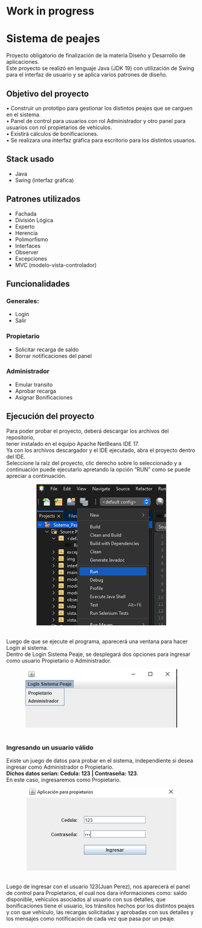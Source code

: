 <h1><strong>Work in progress</strong></h1>
<h1> Sistema de peajes </h1>

<p> Proyecto obligatorio de finalización de la materia Diseño y Desarrollo de aplicaciones.<br>
 Este proyecto se realizó en lenguaje Java (JDK 19) con utilización de Swing para el interfaz de usuario y se aplica varios patrones de diseño.
</p>

<h2> Objetivo del proyecto</h2>
    <p>
    • Construir un prototipo para gestionar los distintos peajes que se carguen en el sistema.<br>
    • Panel de control para usuarios con rol Administrador y otro panel para usuarios con rol propietarios de vehículos.<br>
    • Existirá cálculos de bonificaciones.<br>
    • Se realizara una interfaz gráfica para escritorio para los distintos usuarios.<br>
    </p>


<h2>Stack usado</h2>
    <ul>
        <li>Java</li>
        <li>Swing (interfaz gráfica)</li>
    </ul>


<h2> Patrones utilizados</h2>
    <ul>
        <li>Fachada</li>
        <li>División Lógica</li>
        <li>Experto</li>
        <li>Herencia</li>
        <li>Polimorfismo</li>
        <li>Interfaces</li>
        <li>Observer</li>
        <li>Excepciones</li>
        <li>MVC (modelo-vista-controlador)</li>
    </ul>



<h2>Funcionalidades</h2>
   <h3>Generales:</h3>
<ul>
        <li>Login </li>
        <li>Salir </li>
</ul>    
<h3>Propietario</h3> 
<ul>   
    <li>Solicitar recarga de saldo</li>
    <li> Borrar notificaciones del panel</li>
</ul>    
<h3>Administrador </h3>
<ul>
           <li> Emular transito</li>
           <li>Aprobar recarga</li>
           <li> Asignar Bonificaciones</li>
</ul>
     



<h2> Ejecución del proyecto</h2>
    <p>Para poder probar el proyecto, deberá descargar los archivos del repositorio,<br>
    tener instalado en el equipo Apache NetBeans IDE 17.<br>
    Ya con los archivos descargador y el IDE ejecutado, abra el proyecto dentro del IDE. <br>
    Seleccione la raíz del proyecto, clic derecho sobre lo seleccionado y a continuación puede ejecutarlo apretando la opción “RUN” 
    como se puede apreciar a continuación.</p>

<div id="run" align="center">
<img src="./img/runProject.PNG" >
</div>
<br>

    
 <p>Luego de que se ejecute el programa, aparecerá una ventana para hacer Login al sistema.<br>
 Dentro de Login Sistema Peaje, se desplegará dos opciones para ingresar como usuario Propietario o Administrador.</p>
    <div id="login" align="center">
    <img src="./img/loginProject.PNG">
    </div>
   <br>

<h3>Ingresando un usuario válido</h3>
<p>
    Existe un juego de datos para probar en el sistema, independiente si desea ingresar como Administrador o Propietario.<br>
    <strong>Dichos datos serian: Cedula: 123 | Contraseña: 123</strong>.<br>
    En este caso, ingresaremos como Propietario.
</p>
    <div id="loginInput" align="center">
    <img src="./img/login.PNG">
    </div>
<br>

<p>
Luego de ingresar con el usuario 123(Juan Perez), nos aparecerá el panel de control para Propietarios, el cual nos dara 
informaciones como: saldo disponible, vehiculos asociados al usuario con sus detalles, que bonificaciones tiene el usuario, los tránsitos hechos por los distintos peajes y con que vehículo,
las recargas solicitadas y aprobadas con sus detalles y los mensajes como notificación de cada vez que pasa por un peaje.

</p>

